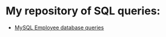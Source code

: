 # My repository of SQL queries:
- [MySQL Employee database queries](MySQL_EmployeeRecords_Rmarkdown.md)
